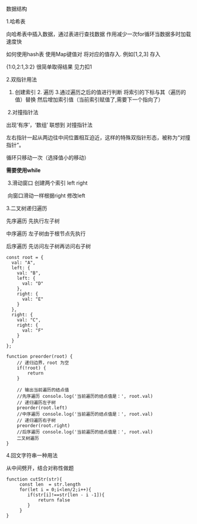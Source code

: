数据结构

1.哈希表

向哈希表中插入数据，通过表进行查找数据 作用减少一次for循环当数据多时加载速度快

如何使用hash表 使用Map键值对 将对应的值存入. 例如[1,2,3]  存入 

{1:0,2:1,3:2} 很简单取得结果  见力扣1

2.双指针用法

1. 创建索引 2. 遍历 3.通过遍历之后的值进行判断 将索引的下标与其（遍历的值）替换 然后增加索引值（当前索引赋值了,需要下一个指向了）

​    2.对撞指针法

出现‘有序’，‘数组’  联想到 对撞指针法

左右指针一起从两边往中间位置相互迫近，这样的特殊双指针形态，被称为“对撞指针”。

循环只移动一次（选择值小的移动）

**需要使用while**



​	3.滑动窗口   创建两个索引 left  right

​	向窗口滑动一样根据right 修改left

3.二叉树递归遍历

先序遍历   先执行左子树

中序遍历  左子树由于根节点先执行

后序遍历  先访问左子树再访问右子树

```
const root = {
  val: "A",
  left: {
    val: "B",
    left: {
      val: "D"
    },
    right: {
      val: "E"
    }
  },
  right: {
    val: "C",
    right: {
      val: "F"
    }
  }
};
```



```
function preorder(root) {
    // 递归边界，root 为空
    if(!root) {
        return 
    }
     
    // 输出当前遍历的结点值
    //先序遍历 console.log('当前遍历的结点值是：', root.val) 
    // 递归遍历左子树 
    preorder(root.left)  
    //中序遍历 console.log('当前遍历的结点值是：', root.val) 
    // 递归遍历右子树  
    preorder(root.right)
    //后序遍历 console.log('当前遍历的结点值是：', root.val) 
    二叉树遍历
}
```





4.回文字符串一种用法

从中间劈开，结合对称性做题

```
function cutStr(str){
	 const len  = str.length
	 for(let i = 0;i<len/2;i++){
	 	if(str[i]!==str[len - i -1]){
	 		return false
	 	}
	 }
}
```



